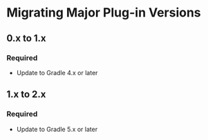 # Migrating Major Plug-in Versions

## 0.x to 1.x

### Required

- Update to Gradle 4.x or later

## 1.x to 2.x

### Required

- Update to Gradle 5.x or later